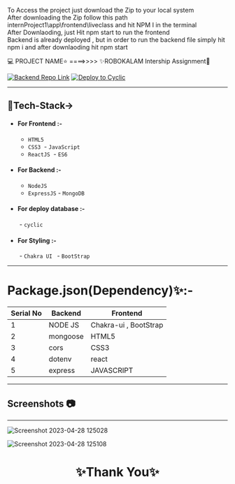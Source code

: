   To Access the project just download the Zip to your local system 
  <br>
  After downloading the Zip follow this path internProject1\app\frontend\liveclass and hit NPM I in the terminal 
  <br> After Downlaoding, just Hit npm start to run the frontend 
  <br> Backend is already deployed , but in order to run the backend file simply hit npm i and after downlaoding hit npm start 

💻 PROJECT NAME⭐ ====>>>> ✨ROBOKALAM Intership Assignment💫
<br>

 
[![Backend Repo Link](https://img.shields.io/badge/Backend_Repo_Link-0A66C2?style=for-the-badge&logo=github&logoColor=#FF7139)](https://github.com/mrprincesingh/internlive)
[![Deploy to Cyclic](https://img.shields.io/badge/Deployed_Cyclic_Link-0A66C2?style=for-the-badge&logo=ko-fi&logoColor=white)](https://clear-hare-sombrero.cyclic.app/)


---


## 💫Tech-Stack->

- #### For Frontend :-
   - `HTML5`
  - `CSS3`
  - `JavaScript `
  - `ReactJS`
   - `ES6 `

- #### For Backend :-
   - `NodeJS`
   - `ExpressJS`
   - `MongoDB `

- #### For deploy database :- 
   - `cyclic `

- #### For Styling :-  
   - `Chakra UI `
   - `BootStrap `



---

# Package.json(Dependency)✨:-

 | Serial No            | Backend                      |  Frontend      |
| ----------------- | -------------------|------------------------ |
| 1 | NODE JS |   Chakra-ui , BootStrap|
| 2 | mongoose |  HTML5 |
| 3 | cors |   CSS3  |
| 4 | dotenv |  react|
| 5 | express | JAVASCRIPT |

---
## Screenshots 📷
---
![Screenshot 2023-04-28 125028](https://user-images.githubusercontent.com/108007506/235081703-e54493d8-9d12-4542-af9b-740422a630cc.png)

![Screenshot 2023-04-28 125108](https://user-images.githubusercontent.com/108007506/235082041-a209b1ba-56a7-4f3e-a171-bd23b172e6f6.png)




<h1 align="center">✨Thank You✨</h1>
